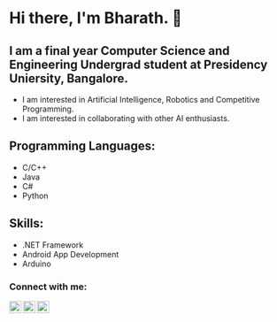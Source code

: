 # Hi there, I'm Bharath. 👋

## I am a final year Computer Science and Engineering Undergrad student at Presidency Uniersity, Bangalore.
- I am interested in Artificial Intelligence, Robotics and Competitive Programming.
- I am interested in collaborating with other AI enthusiasts.

## Programming Languages:
- C/C++
- Java
- C#
- Python

## Skills:
- .NET Framework
- Android App Development
- Arduino

### Connect with me:
[<img align = "left" alt = "LinkedIn" width = "22px" src = "https://cdn-icons.flaticon.com/png/512/3536/premium/3536505.png?token=exp=1655972578~hmac=1a6eb5666409ec0a4b0b2b15564eb7e9"/>][LinkedIn] 

[<img align = "left" alt = "Discord" width = "22px" src = "https://cdn-icons-png.flaticon.com/512/5968/5968756.png"/>][Discord] 

[<img align = "left" alt = "Gmail" width = "22px" src = "https://cdn-icons-png.flaticon.com/512/5968/5968534.png"/>][Mail] 


[LinkedIn]: https://www.linkedin.com/in/l-bharath-b838b7231/
[Discord]: discordapp.com/users/anonymous1507#2703
[Mail]: mailto:bharathgowda1507@gmail.com
